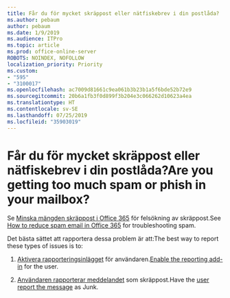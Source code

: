 ```yaml
---
title: Får du för mycket skräppost eller nätfiskebrev i din postlåda?
ms.author: pebaum
author: pebaum
ms.date: 1/9/2019
ms.audience: ITPro
ms.topic: article
ms.prod: office-online-server
ROBOTS: NOINDEX, NOFOLLOW
localization_priority: Priority
ms.custom:
- "595"
- "3100017"
ms.openlocfilehash: ac7009d81661c9ea061b3b23b1a5f6bde52b72e9
ms.sourcegitcommit: 20b6a1fb3f0d899f3b204e3c066262d10623a4ea
ms.translationtype: HT
ms.contentlocale: sv-SE
ms.lasthandoff: 07/25/2019
ms.locfileid: "35903019"
---
```

# <a name="are-you-getting-too-much-spam-or-phish-in-your-mailbox"></a><span data-ttu-id="0225a-102">Får du för mycket skräppost eller nätfiskebrev i din postlåda?</span><span class="sxs-lookup"><span data-stu-id="0225a-102">Are you getting too much spam or phish in your mailbox?</span></span>

<span data-ttu-id="0225a-103">Se [Minska mängden skräppost i Office 365](https://docs.microsoft.com/office365/securitycompliance/reduce-spam-email) för felsökning av skräppost.</span><span class="sxs-lookup"><span data-stu-id="0225a-103">See [How to reduce spam email in Office 365](https://docs.microsoft.com/office365/securitycompliance/reduce-spam-email) for troubleshooting spam.</span></span>
  
<span data-ttu-id="0225a-104">Det bästa sättet att rapportera dessa problem är att:</span><span class="sxs-lookup"><span data-stu-id="0225a-104">The best way to report these types of issues is to:</span></span>
  
1. <span data-ttu-id="0225a-105">[Aktivera rapporteringsinlägget](https://docs.microsoft.com/office365/securitycompliance/enable-the-report-message-add-in) för användaren.</span><span class="sxs-lookup"><span data-stu-id="0225a-105">[Enable the reporting add-in](https://docs.microsoft.com/office365/securitycompliance/enable-the-report-message-add-in) for the user.</span></span>

2. <span data-ttu-id="0225a-106">[Användaren rapporterar meddelandet](https://support.office.com/article/b5caa9f1-cdf3-4443-af8c-ff724ea719d2) som skräppost.</span><span class="sxs-lookup"><span data-stu-id="0225a-106">Have the [user report the message](https://support.office.com/article/b5caa9f1-cdf3-4443-af8c-ff724ea719d2) as Junk.</span></span>

